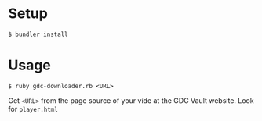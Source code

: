 Setup
=====
`$ bundler install`

Usage
=====
`$ ruby gdc-downloader.rb <URL>`

Get `<URL>` from the page source of your vide at the GDC Vault website. Look for `player.html`
